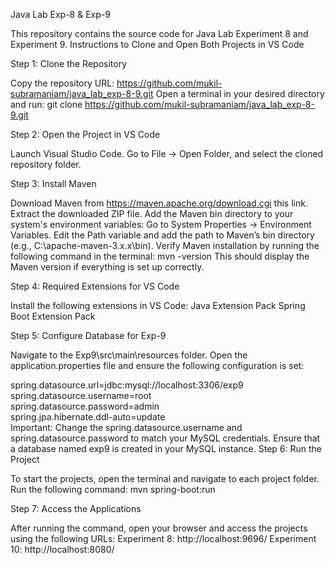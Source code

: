 Java Lab Exp-8 & Exp-9

This repository contains the source code for Java Lab Experiment 8 and Experiment 9.
Instructions to Clone and Open Both Projects in VS Code

Step 1: Clone the Repository

Copy the repository URL:
https://github.com/mukil-subramaniam/java_lab_exp-8-9.git
Open a terminal in your desired directory and run:
git clone https://github.com/mukil-subramaniam/java_lab_exp-8-9.git


Step 2: Open the Project in VS Code

Launch Visual Studio Code.
Go to File -> Open Folder, and select the cloned repository folder.

Step 3: Install Maven

Download Maven from https://maven.apache.org/download.cgi this link.
Extract the downloaded ZIP file.
Add the Maven bin directory to your system's environment variables:
Go to System Properties -> Environment Variables.
Edit the Path variable and add the path to Maven’s bin directory (e.g., C:\apache-maven-3.x.x\bin).
Verify Maven installation by running the following command in the terminal:
mvn -version
This should display the Maven version if everything is set up correctly.


Step 4: Required Extensions for VS Code

Install the following extensions in VS Code:
Java Extension Pack
Spring Boot Extension Pack


Step 5: Configure Database for Exp-9

Navigate to the Exp9\src\main\resources folder.
Open the application.properties file and ensure the following configuration is set:

spring.datasource.url=jdbc:mysql://localhost:3306/exp9  
spring.datasource.username=root  
spring.datasource.password=admin  
spring.jpa.hibernate.ddl-auto=update  
Important: Change the spring.datasource.username and spring.datasource.password to match your MySQL credentials. Ensure that a database named exp9 is created in your MySQL instance.
Step 6: Run the Project

To start the projects, open the terminal and navigate to each project folder. Run the following command:
mvn spring-boot:run

Step 7: Access the Applications

After running the command, open your browser and access the projects using the following URLs:
Experiment 8: http://localhost:9696/
Experiment 10: http://localhost:8080/
